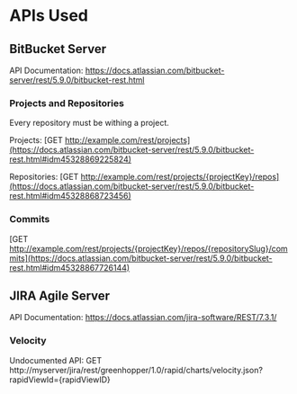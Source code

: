 # APIs Used

## BitBucket Server

API Documentation: https://docs.atlassian.com/bitbucket-server/rest/5.9.0/bitbucket-rest.html

### Projects and Repositories

Every repository must be withing a project.

Projects: [GET http://example.com/rest/projects](https://docs.atlassian.com/bitbucket-server/rest/5.9.0/bitbucket-rest.html#idm45328869225824)

Repositories: [GET http://example.com/rest/projects/{projectKey}/repos](https://docs.atlassian.com/bitbucket-server/rest/5.9.0/bitbucket-rest.html#idm45328868723456)

### Commits

[GET http://example.com/rest/projects/{projectKey}/repos/{repositorySlug}/commits](https://docs.atlassian.com/bitbucket-server/rest/5.9.0/bitbucket-rest.html#idm45328867726144)

## JIRA Agile Server

API Documentation: https://docs.atlassian.com/jira-software/REST/7.3.1/

### Velocity

Undocumented API: GET http://myserver/jira/rest/greenhopper/1.0/rapid/charts/velocity.json?rapidViewId={rapidViewID}

